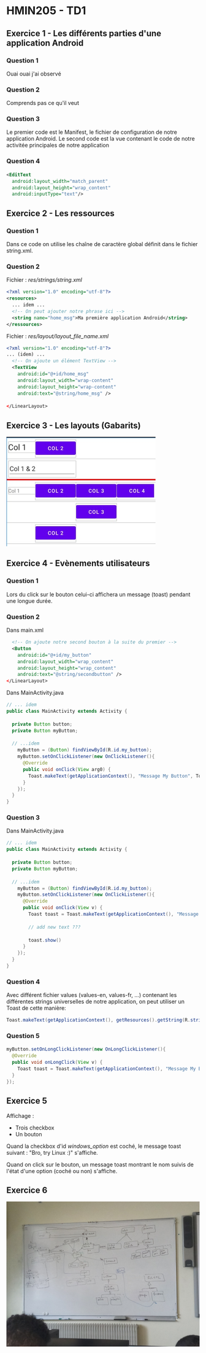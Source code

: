 # HMIN205 - TD1

## Exercice 1 - Les différents parties d'une application Android

### Question 1

Ouai ouai j'ai observé

### Question 2

Comprends pas ce qu'il veut 

### Question 3

Le premier code est le Manifest, le fichier de configuration de notre application Android.
Le second code est la vue contenant le code de notre activitée principales de notre application

### Question 4

```xml
<EditText
  android:layout_width="match_parent"
  android:layout_height="wrap_content"
  android:inputType="text"/>
```

## Exercice 2 - Les ressources

### Question 1

Dans ce code on utilise les chaîne de caractère global définit dans le fichier string.xml.

### Question 2
Fichier : *res/strings/string.xml*
```xml
<?xml version="1.0" encoding="utf-8"?>
<resources>
  ... idem ...
  <!-- On peut ajouter notre phrase ici -->
  <string name="home_msg">Ma première application Android</string>
</ressources>
```

Fichier : *res/layout/layout_file_name.xml*
```xml
<?xml version="1.0" encoding="utf-8"?>
... (idem) ...
  <!-- On ajoute un élément TextView -->
  <TextView
    android:id="@+id/home_msg"
    android:layout_width="wrap-content"
    android:layout_height="wrap-content"
    android:text="@string/home_msg" />

</LinearLayout>
```

## Exercice 3 - Les layouts (Gabarits)

![Exercice 3](https://github.com/DocAmaroo/M1Aigle/blob/master/s2/HMIN205/td/td1/ex3.jpg)

## Exercice 4 - Evènements utilisateurs

### Question 1

Lors du click sur le bouton celui-ci affichera un message (toast) pendant une longue durée.

### Question 2

Dans main.xml
```xml
  <!-- On ajoute notre second bouton à la suite du premier -->
  <Button
    android:id="@+id/my_button"
    android:layout_width="wrap_content"
    android:layout_height="wrap_content"
    android:text="@string/secondbutton" />
</LinearLayout>
```

Dans MainActivity.java
```java
// ... idem
public class MainActivity extends Activity {
  
  private Button button;
  private Button myButton;

  // ...idem
    myButton = (Button) findViewById(R.id.my_button);
    myButton.setOnClickListener(new OnClickListener(){ 
      @Override
      public void onClick(View arg0) {
        Toast.makeText(getApplicationContext(), "Message My Button", Toast.LENGTH_SHORT).show();
      }
    });
  }
}
```

### Question 3

Dans MainActivity.java
```java
// ... idem
public class MainActivity extends Activity {
  
  private Button button;
  private Button myButton;

  // ...idem
    myButton = (Button) findViewById(R.id.my_button);
    myButton.setOnClickListener(new OnClickListener(){ 
      @Override
      public void onClick(View v) {
        Toast toast = Toast.makeText(getApplicationContext(), "Message My Button", Toast.LENGTH_SHORT)

        // add new text ???

        toast.show()  
      }
    });
  }
}
```

### Question 4

Avec différent fichier values (values-en, values-fr, ...) contenant les différentes strings universelles de notre application, on peut utiliser un Toast de cette manière:
```java
Toast.makeText(getApplicationContext(), getResources().getString(R.string.hello), Toast.LENGTH_LONG).show();
```


### Question 5

```java
myButton.setOnLongClickListener(new OnLongClickListener(){ 
  @Override
  public void onLongClick(View v) {
    Toast toast = Toast.makeText(getApplicationContext(), "Message My Button", Toast.LENGTH_SHORT).show();
  }
});
```

## Exercice 5

Affichage :
  - Trois checkbox
  - Un bouton

Quand la checkbox d'id *windows_option* est coché, le message toast suivant : "Bro, try Linux :)" s'affiche.

Quand on click sur le bouton, un message toast montrant le nom suivis de l'état d'une option (coché ou non) s'affiche.

## Exercice 6

![voir ex3.png](https://github.com/DocAmaroo/M1Aigle/blob/master/s2/HMIN205/td/td1/ex6.jpg)